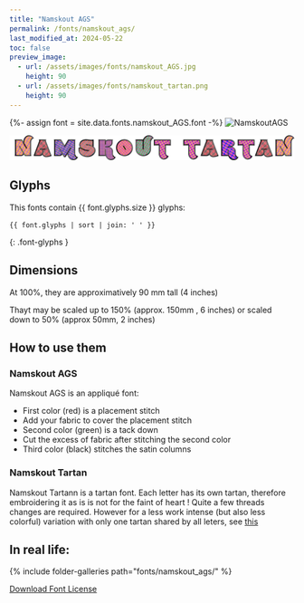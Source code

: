 ```yaml
---
title: "Namskout AGS"
permalink: /fonts/namskout_ags/
last_modified_at: 2024-05-22
toc: false
preview_image:
  - url: /assets/images/fonts/namskout_AGS.jpg
    height: 90
  - url: /assets/images/fonts/namskout_tartan.png
    height: 90
---
```

{%- assign font = site.data.fonts.namskout_AGS.font -%}
![NamskoutAGS](/assets/images/fonts/namskout_AGS.jpg)

![NamskoutTartan](/assets/images/fonts/namskout_tartan.png)



## Glyphs

This fonts contain  {{ font.glyphs.size }} glyphs:

```
{{ font.glyphs | sort | join: ' ' }}
```
{: .font-glyphs }

## Dimensions

At 100%, they are approximatively  90 mm tall (4 inches)
 
Thayt may be scaled up to 150% (approx. 150mm , 6 inches) or scaled down to 50% (approx 50mm, 2 inches)

## How to use them
### Namskout  AGS
Namskout AGS is  an appliqué font:
* First color (red) is a placement stitch
* Add your fabric to cover  the placement stitch
* Second color (green) is a tack down
* Cut  the excess of fabric after stitching the second color
* Third color (black) stitches the satin  columns

###  Namskout Tartan
Namskout Tartann is a  tartan font. Each letter has its own tartan, therefore embroidering it as is is not for the faint of heart ! Quite a few threads changes are required. However for a less work intense (but also less colorful) variation with only one tartan shared by all leters, see  [this](https://inkstitch.org//fr/tutorials/make_tartan_font_easier/) 


## In real life:

{% include folder-galleries path="fonts/namskout_ags/" %}

[Download Font License](https://github.com/inkstitch/inkstitch/tree/main/fonts/namskout_AGS/LICENSE)
